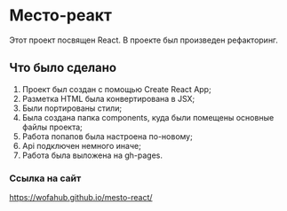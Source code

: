 # Место-реакт

Этот проект посвящен React. В проекте был произведен рефакторинг.  

## Что было сделано

1. Проект был создан с помощью Create React App;  
2. Разметка HTML была конвертирована в JSX;  
3. Были портированы стили;  
4. Была создана папка components, куда были помещены основные файлы проекта;  
5. Работа попапов была настроена по-новому;  
6. Api подключен немного иначе;  
7. Работа была выложена на gh-pages.  

### Ссылка на сайт

https://wofahub.github.io/mesto-react/
